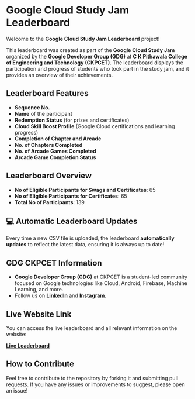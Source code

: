 # Google Cloud Study Jam Leaderboard

Welcome to the **Google Cloud Study Jam Leaderboard** project!

This leaderboard was created as part of the **Google Cloud Study Jam** organized by the **Google Developer Group (GDG)** at **C K Pithawala College of Engineering and Technology (CKPCET)**. The leaderboard displays the participation and progress of students who took part in the study jam, and it provides an overview of their achievements.

## Leaderboard Features

- **Sequence No.**
- **Name** of the participant
- **Redemption Status** (for prizes and certificates)
- **Cloud Skill Boost Profile** (Google Cloud certifications and learning progress)
- **Completion of Chapter and Arcade**
- **No. of Chapters Completed**
- **No. of Arcade Games Completed**
- **Arcade Game Completion Status**

## Leaderboard Overview

- **No of Eligible Participants for Swags and Certificates**: 65
- **No of Eligible Participants for Certificates**: 65
- **Total No of Participants**: 139

 ## 💻 Automatic Leaderboard Updates

Every time a new CSV file is uploaded, the leaderboard **automatically updates** to reflect the latest data, ensuring it is always up to date!

## GDG CKPCET Information

- **Google Developer Group (GDG)** at CKPCET is a student-led community focused on Google technologies like Cloud, Android, Firebase, Machine Learning, and more.
- Follow us on **[LinkedIn](https://www.linkedin.com/company/google-developer-groups-on-campus-ckpcet/)** and **[Instagram](https://www.instagram.com/gdg_ckpcet?igsh=YXl4cXVucTMwbmhj)**.


## Live Website Link

You can access the live leaderboard and all relevant information on the website:

[**Live Leaderboard**](https://gdgckpcet.vercel.app/)

## How to Contribute

Feel free to contribute to the repository by forking it and submitting pull requests. If you have any issues or improvements to suggest, please open an issue!


